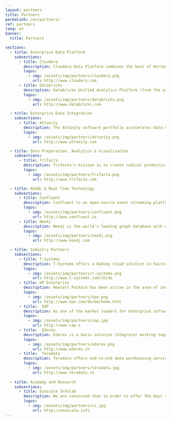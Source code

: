 ```yaml
---
layout: partners
title: Partners
permalink: /en/partners/
ref: partners
lang: en
banner:
  title: Partners

sections:
  - title: Enterprise Data Platform
    subsections:
      - title: Cloudera
        description: Cloudera Data Platform combines the best of Hortonworks' and Cloudera's open source technologies with Data Platform- and Data Flow-stacks for a modern information platform. Cloudera offer all of the key capabilities of an enterprise data cloud—hybrid and multi-public cloud, multi-function analytics, shared security and governance services (SDX), and open-source platforms with choice of compute and storage. 
        logos:
          - img: /assets/img/partners/cloudera.png
            url: http://www.cloudera.com
      - title: Databricks
        description: Databricks Unified Analytics Platform (from the original creators of Apache Spark™) unifies data science and engineering across the Machine Learning lifecycle - from data preparation to experimentation and deployment of ML applications.
        logos:
          - img: /assets/img/partners/databricks.png
            url: http://www.databricks.com

  - title: Enterprise Data Integration
    subsections:
      - title: Attunity
        description: The Attunity software portfolio accelerates data delivery and availability, automates data readiness for analytics and optimizes data management with intelligence. Attunity is pioneer in heterogeneous data availability, supporting many styles of integration across the industry's broadest array of platforms and addresses modern databases, data warehouses, SAP, Hadoop and real-time messaging systems such as Kafka, on premises and in the Cloud, as well as legacy mainframe systems.
        logos:
          - img: /assets/img/partners/attunity.png
            url: http://www.attunity.com

  - title: Data Preparation, Analytics & Visualisation
    subsections:
      - title: Trifacta
        description: Trifacta's mission is to create radical productivity for people who analyze data, solving the biggest bottleneck in the data lifecycle – data wrangling – by making it more intuitive and efficient for anyone who works with data. 
        logos:
          - img: /assets/img/partners/trifacta.png
            url: http://www.trifacta.com

  - title: NoSQL & Real Time Technology
    subsections:
      - title: Confluent
        description: Confluent is an open-source event streaming platform built by the original creators of Apache Kafka® reimagined as an enterprise solution. Streaming data as events enables completely new ways of solving problems at scale."
        logos:
          - img: /assets/img/partners/confluent.png
            url: http://www.confluent.io
      - title: Neo4j
        description: Neo4j is the world's leading graph database with native graph storage and processing, enabling an easy to understand approach to graph problems with its' Property graph model and Cypher query language.
        logos:
          - img: /assets/img/partners/neo4j.png
            url: http://www.neo4j.com

  - title: Industry Partners
    subsections:
      - title: T-Systems
        description: T-Systems offers a Hadoop cloud solution in Switzerland, enabling companies to have a bare-metal Hadoop cluster included in a PaaS offer. This leads to an optimal connectivity to the client network and also guarantees that the customer data is only on dedicated hardware in Switzerland. Scigility and T-Systems work closely together for the optimal application of this PaaS. 
        logos:
          - img: /assets/img/partners/t-systems.png
            url: http://www.t-systems.com/ch/de
      - title: HP Enterprise
        description: Hewlett Packard has been active in the area of innovation for over 75 years. HP's comprehensive portfolio is part of an innovation strategy that has been developed in order to support organisations of every size - from international conglomerate to startup. Scigility and HP work together to enable and support clients optimally with their digital transformation. 
        logos:
          - img: /assets/img/partners/hpe.png
            url: http://www.hpe.com/de/de/home.html
      - title:  SAP
        description: As one of the market leaders for enterprise software, SAP supports companies and organisations with minimizing the negative impact of system complexity, as well as creating new possibilities of innovation and growth to remain competitive. Scigility has specialized in the integration of SAP HANA and Hadoop environments.
        logos:
          - img: /assets/img/partners/sap.jpg
            url: http://www.sap.c
      - title:  Edorex
        description: Edorex is a Swiss solution integrator working together with Scigility to provide innovative and data driven solutions. 
        logos:
          - img: /assets/img/partners/edorex.png
            url: http://www.edorex.ch
      - title:  Teradata
        description: Teradata offers end-to-end data warehousing services as well as solutions for big data analytics, helping companies to become data driven, raising revenue and efficiency, and creating convincing client experiences. Scigility works together with Teradata in order to successfully integrate Hadoop, Teradata Data Warehouse and Teradata AsterData.
        logos:
          - img: /assets/img/partners/teradata.jpg
            url: http://www.teradata.ch
  
  - title: Acadamy and Research
    subsections:
      - title: Exascale Infolab
        description: We are convinced that in order to offer the best services to our clients, we need to work together with both industry and academic partners – this is why we also contribute to research and the development of big data technologies. To also remain a competent partner with the newest technologies and methods in the future, we work together with the eXascale Infolab on a regular basis.
        logos:
          - img: /assets/img/partners/xi.jpg
            url: http://exascale.info
---
```


